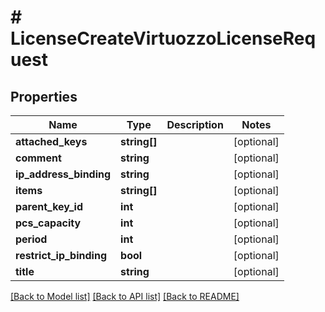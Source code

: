 # # LicenseCreateVirtuozzoLicenseRequest

## Properties

Name | Type | Description | Notes
------------ | ------------- | ------------- | -------------
**attached_keys** | **string[]** |  | [optional]
**comment** | **string** |  | [optional]
**ip_address_binding** | **string** |  | [optional]
**items** | **string[]** |  | [optional]
**parent_key_id** | **int** |  | [optional]
**pcs_capacity** | **int** |  | [optional]
**period** | **int** |  | [optional]
**restrict_ip_binding** | **bool** |  | [optional]
**title** | **string** |  | [optional]

[[Back to Model list]](../../README.md#models) [[Back to API list]](../../README.md#endpoints) [[Back to README]](../../README.md)

